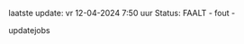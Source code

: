 laatste update: 
vr 12-04-2024  7:50   uur 
Status: FAALT - fout - 
<div class="service R">updatejobs</div>